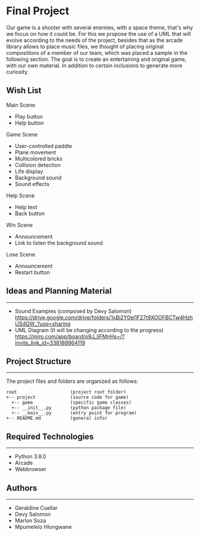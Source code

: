 # Final Project
Our game is a shooter with several enemies, with a space theme, that's why we focus on how it could be. For this we propose the use of a UML that will evolve according to the needs of the project, besides that as the arcade library allows to place music files, we thought of placing original compositions of a member of our team, which was placed a sample in the following section. The goal is to create an entertaining and original game, with our own material. In addition to certain inclusions to generate more curiosity.

## Wish List
Main Scene
- Play button
- Help button

Game Scene
- User-controlled paddle
- Plane movement
- Multicolored bricks
- Collision detection
- Life display
- Background sound
- Sound effects

Help Scene
- Help text
- Back button

Win Scene
- Announcement
- Link to listen the background sound

Lose Scene
- Announcement
- Restart button

## Ideas and Planning Material
---
* Sound Examples (composed by Devy Salomon)
https://drive.google.com/drive/folders/1xBj2Y0ei1F27t9XOOFBCTw4HzhUSdQW_?usp=sharing
* UML Diagram (It will be changing according to the progress)
https://miro.com/app/board/o9J_ljFMnHs=/?invite_link_id=338189964119
## Project Structure
---
The project files and folders are organized as follows:
```
root                    (project root folder)
+-- project             (source code for game)
  +-- game              (specific game classes)
  +-- __init__.py       (python package file)
  +-- __main__.py       (entry point for program)
+-- README.md           (general info)
```

## Required Technologies
---
* Python 3.8.0
* Arcade
* Webbrowser

## Authors
---
* Geraldine Cuellar
* Devy Salomon
* Marlon Soza
* Mpumelelo Hlongwane
